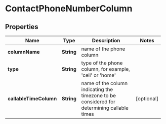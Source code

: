 
# ContactPhoneNumberColumn

## Properties
Name | Type | Description | Notes
------------ | ------------- | ------------- | -------------
**columnName** | **String** | name of the phone column | 
**type** | **String** | type of the phone column, for example, &#39;cell&#39; or &#39;home&#39; | 
**callableTimeColumn** | **String** | name of the column indicating the timezone to be considered for determining callable times |  [optional]



